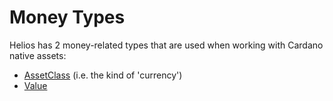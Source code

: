# Money Types

Helios has 2 money-related types that are used when working with Cardano native assets:
  * [AssetClass](./assetclass.md) (i.e. the kind of 'currency')
  * [Value](./value.md)
